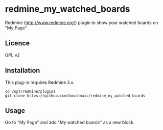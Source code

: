 # redmine_my_watched_boards

Redmine (http://www.redmine.org/) plugin to show your watched boards on "My Page"

## Licence

GPL v2

## Installation

This plug-in requires Redmine 3.x.

```
cd /opt/redmine/plugins
git clone https://github.com/buschmais/redmine_my_watched_boards
```

## Usage

Go to "My Page" and add "My watched boards" as a new block.
